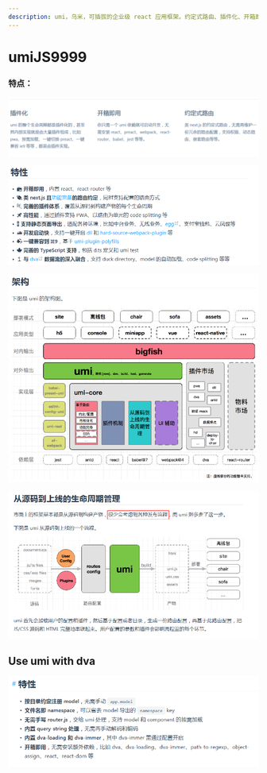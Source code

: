 ```yaml
---
description: umi，乌米，可插拔的企业级 react 应用框架。约定式路由、插件化、开箱即用。
---
```


# umiJS9999

### 特点：

![](.gitbook/assets/image%20%287%29.png)

![](.gitbook/assets/image%20%2816%29.png)



![](.gitbook/assets/image%20%2817%29.png)

![](.gitbook/assets/image%20%284%29.png)



## Use umi with dva <a id="use-umi-with-dva"></a>

![](.gitbook/assets/image%20%2813%29.png)



